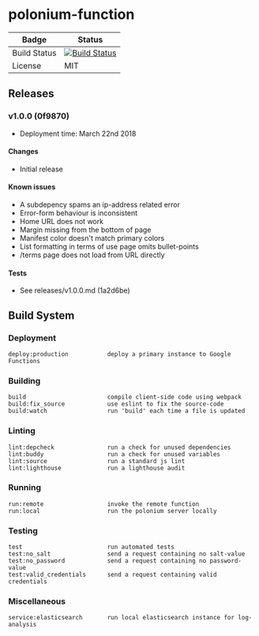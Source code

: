 # polonium-function

Badge | Status
----- | ------
Build Status | [![Build Status](https://travis-ci.org/rgrannell1/polonium-function.svg?branch=master)](https://travis-ci.org/rgrannell1/polonium-function)
License | MIT

## Releases

### v1.0.0 (0f9870)
- Deployment time: March 22nd 2018
#### Changes

- Initial release

#### Known issues

- A subdepency spams an ip-address related error
- Error-form behaviour is inconsistent
- Home URL does not work
- Margin missing from the bottom of page
- Manifest color doesn't match primary colors
- List formatting in terms of use page omits bullet-points
- /terms page does not load from URL directly

#### Tests

- See releases/v1.0.0.md (1a2d6be)

## Build System

### Deployment
```
deploy:production           deploy a primary instance to Google Functions
```

### Building
```
build                       compile client-side code using webpack
build:fix_source            use eslint to fix the source-code
build:watch                 run 'build' each time a file is updated
```

### Linting

```
lint:depcheck               run a check for unused dependencies
lint:buddy                  run a check for unused variables
lint:source                 run a standard js lint
lint:lighthouse             run a lighthouse audit
```

### Running

```
run:remote                  invoke the remote function
run:local                   run the polonium server locally
```

### Testing

```
test                        run automated tests
test:no_salt                send a request containing no salt-value
test:no_password            send a request containing no password-value
test:valid_credentials      send a request containing valid credentials
```
### Miscellaneous

```
service:elasticsearch       run local elasticsearch instance for log-analysis
```
